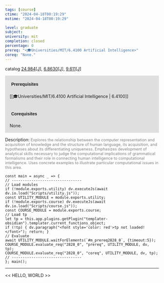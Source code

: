 ```yaml
---
tags: [course]
ctime: "2024-04-18T00:19:29"
mstime: "2024-04-18T00:19:29"

level: graduate
subject: 
university: mit
completion: closed
percentage: 0
prereq: "<🎓Universities/MIT/6.4100 Artificial Intelligence>"
coreq: "None."
---
```


catalog [24.984[J]](http://student.mit.edu/catalog/m24b.html#24.984), [6.8630[J]](http://student.mit.edu/catalog/m6d.html#6.8630), [9.611[J]](http://student.mit.edu/catalog/m9b.html#9.611)

<span style="display: block; padding: 15px; background-color: rgb(100, 100, 100, 0.2);"><font id="m_prereq2828_0" style="display: block; font-family: Arial, sans-serif; font-weight: bold; padding: 5px">Prerequisites</font><br><span id="prereq2828_0">[[🎓Universities/MIT/6.4100 Artificial Intelligence | 6.4100]]</span></span>
<span style="display: block; padding: 15px; background-color: rgb(100, 100, 100, 0.2);"><font id="m_coreq2828_0" style="display: block; font-family: Arial, sans-serif; font-weight: bold; padding: 5px">Corequisites</font><br><span id="coreq2828_0">None.</span></span>

<font style="">Description:</font>
<font style="color: grey; font-size: 0.8rem;">Explores the relationship between the computer representation and acquisition of knowledge and the structure of human language, its acquisition, and hypotheses about its differentiating uniqueness. Emphasizes development of analytical skills necessary to judge the computational implications of grammatical formalisms and their role in connecting human intelligence to computational intelligence. Uses concrete examples to illustrate particular computational issues in this area.</font>

```dataviewjs
const main = async _ => {
// --------------------------------
// Load modules
if (!module.exports.utility) dv.executeJs(await dv.io.load("Scripts/utility.js"));
const UTILITY_MODULE = module.exports.utility;
if (!module.exports.course) dv.executeJs(await dv.io.load("Scripts/course.js"));
const COURSE_MODULE = module.exports.course;
// Load tp
let tp = this.app.plugins.getPlugin("templater-obsidian").templater.current_functions_object;
if (!tp) { dv.paragraph("<font style='color: red'>tp not loaded!</font>"); return; }
// Evaluate
await UTILITY_MODULE.waitForElements(`#m_prereq2828_0`, {timeout:5});
COURSE_MODULE.evaluate_req("2828_0", "prereq", UTILITY_MODULE, dv, tp);
COURSE_MODULE.evaluate_req("2828_0", "coreq", UTILITY_MODULE, dv, tp);
// --------------------------------
}; main();
```

---

<< HELLO, WORLD >>
